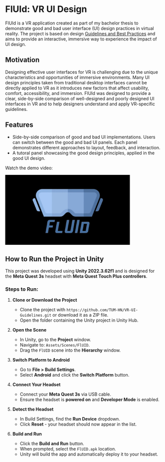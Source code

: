 # FlUId: VR UI Design
FlUId is a VR application created as part of my bachelor thesis to demonstrate good and bad user interface (UI) design practices in virtual reality. 
The project is based on design [Guidelines and Best Practices](../../wiki) and aims to provide an interactive, immersive way to experience the impact of UI design.

## Motivation
Designing effective user interfaces for VR is challenging due to the unique characteristics and opportunities of immersive environments. 
Many UI design principles taken from traditional desktop interfaces cannot be directly applied to VR as it introduces new factors that affect usability, comfort, accessibility, and immersion. 
FlUId was designed to provide a clear, side-by-side comparison of well-designed and poorly designed UI interfaces in VR and to help designers understand and apply VR-specific guidelines.

## Features
- Side-by-side comparison of good and bad UI implementations. Users can switch between the good and bad UI panels. Each panel demonstrates different approaches to layout, feedback, and interaction.
- A tutoral panel showcasing the good design principles, applied in the good UI design.
    
Watch the demo video:

<a href="https://youtu.be/z3uKXxJZkY8">
  <img src="thumbnail.jpg" alt="Watch the demo" width="400"/>
</a>


## How to Run the Project in Unity

This project was developed using **Unity 2022.3.62f1** and is designed for the **Meta Quest 3s** headset with **Meta Quest Touch Plus controllers**.

### Steps to Run:

1. **Clone or Download the Project**
   - Clone the project with  `https://github.com/TUM-HN/VR-UI-Guidelines.git` or download it as a ZIP file.
   - Open the folder containing the Unity project in Unity Hub.

3. **Open the Scene**
   - In Unity, go to the **Project** window.
   - Navigate to: `Assets/Scenes/FlUID`.
   - Drag the `FlUID` scene into the **Hierarchy** window.

4. **Switch Platform to Android**
   - Go to **File > Build Settings**.
   - Select **Android** and click the **Switch Platform** button.

5. **Connect Your Headset**
   - Connect your **Meta Quest 3s** via USB cable.
   - Ensure the headset is **powered on** and **Developer Mode** is enabled.

6. **Detect the Headset**
   - In Build Settings, find the **Run Device** dropdown.
   - Click **Reset** - your headset should now appear in the list.

7. **Build and Run**
   - Click the **Build and Run** button.
   - When prompted, select the `FlUID.apk` location.
   - Unity will build the app and automatically deploy it to your headset.

